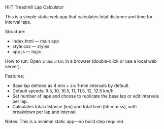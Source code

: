 HIIT Treadmill Lap Calculator

This is a simple static web app that calculates total distance and time for interval laps.

Structure:
- index.html — main app
- style.css — styles
- app.js — logic

How to run:
Open `index.html` in a browser (double-click or use a local web server).

Features:
- Base lap defined as 4 min + six 1-min intervals by default.
- Default speeds: 9.5, 10, 10.5, 11, 11.5, 12, 12.5 km/h.
- Set number of laps and choose to replicate the base lap or edit intervals per lap.
- Calculates total distance (km) and total time (hh:mm:ss), with breakdown per lap and interval.

Notes:
This is a minimal static app—no build step required.
